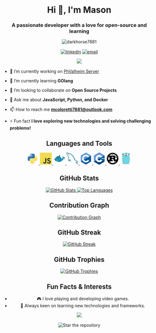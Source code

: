 <!-- Header with a Welcome Message and Basic Info -->
<h1 align="center">Hi 👋, I'm Mason</h1>
<h3 align="center">A passionate developer with a love for open-source and learning</h3>

<!-- Profile Views Counter -->
<p align="center"> <img src="https://komarev.com/ghpvc/?username=darkhorse7881&label=Profile%20views&color=0e75b6&style=flat" alt="darkhorse7881" /> </p>

<!-- Social Links -->
<p align="center">
  <a href="https://www.linkedin.com/in/mason-coloretti-501ab02a9/" target="blank"><img align="center" src="https://cdn.jsdelivr.net/npm/simple-icons@v3/icons/linkedin.svg" alt="linkedin" height="30" width="40" /></a>
  <a href="mailto:mcoloretti7881@outlook.com" target="blank"><img align="center" src="https://cdn.jsdelivr.net/npm/simple-icons@v3/icons/gmail.svg" alt="email" height="30" width="40" /></a>
</p>

<!-- Brief Introduction -->
<p align="center">
  <a href="https://github.com/darkhorse7881">
    <img src="https://readme-typing-svg.herokuapp.com/?lines=Welcome+to+my+GitHub+profile!;I+am+a+full-stack+developer;I+love+building+cool+projects!&center=true&width=500&height=50">
  </a>
</p>

<!-- About Me Section -->
- 🔭 I’m currently working on [PhValheim Server](https://github.com/darkhorse7881/phvalheim-server)

- 🌱 I’m currently learning **GOlang**

- 👯 I’m looking to collaborate on **Open Source Projects**

- 💬 Ask me about **JavaScript, Python, and Docker**

- 📫 How to reach me **mcoloretti7881@outlook.com**

- ⚡ Fun fact **I love exploring new technologies and solving challenging problems!**

<!-- Languages and Tools -->
<h2 align="center">Languages and Tools</h2>
<p align="center">
  <a href="https://www.python.org" target="_blank" rel="noreferrer">
    <img src="https://raw.githubusercontent.com/devicons/devicon/master/icons/python/python-original.svg" alt="Python" width="40" height="40"/>
  </a>
  <a href="https://www.javascript.com" target="_blank" rel="noreferrer">
    <img src="https://raw.githubusercontent.com/devicons/devicon/master/icons/javascript/javascript-original.svg" alt="JavaScript" width="40" height="40"/>
  </a>
  <a href="https://www.docker.com" target="_blank" rel="noreferrer">
    <img src="https://raw.githubusercontent.com/devicons/devicon/master/icons/docker/docker-original.svg" alt="Docker" width="40" height="40"/>
  </a>
  <a href="https://www.mysql.com" target="_blank" rel="noreferrer">
    <img src="https://raw.githubusercontent.com/devicons/devicon/master/icons/mysql/mysql-original.svg" alt="MySQL" width="40" height="40"/>
  </a>
  <a href="https://en.wikipedia.org/wiki/C_(programming_language)" target="_blank" rel="noreferrer">
    <img src="https://raw.githubusercontent.com/devicons/devicon/master/icons/c/c-original.svg" alt="C" width="40" height="40"/>
  </a>
  <a href="https://isocpp.org/" target="_blank" rel="noreferrer">
    <img src="https://raw.githubusercontent.com/devicons/devicon/master/icons/cplusplus/cplusplus-original.svg" alt="C++" width="40" height="40"/>
  </a>
  <a href="https://www.rust-lang.org" target="_blank" rel="noreferrer">
    <img src="https://raw.githubusercontent.com/devicons/devicon/master/icons/rust/rust-plain.svg" alt="Rust" width="40" height="40"/>
  </a>
  <a href="https://golang.org" target="_blank" rel="noreferrer">
    <img src="https://raw.githubusercontent.com/devicons/devicon/master/icons/go/go-original.svg" alt="Go" width="40" height="40"/>
  </a>
</p>

<!-- GitHub Stats -->
<h2 align="center">GitHub Stats</h2>
<p align="center">
  <a href="https://github.com/anuraghazra/github-readme-stats">
    <img src="https://github-readme-stats.vercel.app/api?username=darkhorse7881&show_icons=true&theme=radical" alt="GitHub Stats" width="400"/>
  </a>
  <a href="https://github.com/anuraghazra/github-readme-stats">
    <img src="https://github-readme-stats.vercel.app/api/top-langs/?username=darkhorse7881&layout=compact&theme=radical" alt="Top Languages" width="400"/>
  </a>
</p>

<!-- Contribution Graph -->
<h2 align="center">Contribution Graph</h2>
<p align="center">
  <a href="https://github.com/ashutosh00710/github-readme-activity-graph">
    <img src="https://github-readme-activity-graph.vercel.app/graph?username=darkhorse7881&theme=react-dark" alt="Contribution Graph"/>
  </a>
</p>

<!-- Streak Stats -->
<h2 align="center">GitHub Streak</h2>
<p align="center">
  <a href="https://github.com/DenverCoder1/github-readme-streak-stats">
    <img src="https://github-readme-streak-stats.herokuapp.com/?user=darkhorse7881&theme=radical" alt="GitHub Streak"/>
  </a>
</p>

<!-- Trophies -->
<h2 align="center">GitHub Trophies</h2>
<p align="center">
  <a href="https://github.com/ryo-ma/github-profile-trophy">
    <img src="https://github-profile-trophy.vercel.app/?username=darkhorse7881&theme=onedark" alt="GitHub Trophies"/>
  </a>
</p>

<!-- Fun Facts or Interests Section -->
<h2 align="center">Fun Facts & Interests</h2>
<ul align="center">
  <li>🎮 I love playing and developing video games.</li>
  <li>🚀 Always keen on learning new technologies and frameworks.</li>
</ul>

<!-- Footer with Signature or Quote -->
<p align="center">
  <img src="https://readme-typing-svg.herokuapp.com/?lines=Thanks+for+visiting!+Come+back+soon!;Happy+Coding!+👨‍💻&center=true&width=500&height=50">
</p>

<!-- Star the Repository Section -->
<p align="center">
  <img src="https://img.shields.io/github/stars/darkhorse7881/phvalheim-server?style=social" alt="Star the repository"/>
</p>
